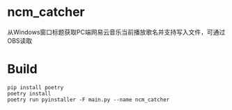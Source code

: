 # ncm_catcher
从Windows窗口标题获取PC端网易云音乐当前播放歌名并支持写入文件，可通过OBS读取

# Build

```shell
pip install poetry
poetry install
poetry run pyinstaller -F main.py --name ncm_catcher
```

